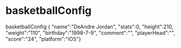 # basketballConfig
basketballConfig { "name":"DeAndre Jordan", 
"stats":0,
"height":210, 
"weight":"110",
"birthday":"1998-7-9",
"comment":"", 
"playerHead":"",
"score":"24",
"platform":"iOS"}

